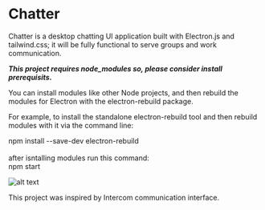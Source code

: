 # Chatter
Chatter is a desktop chatting UI application built with Electron.js and tailwind.css; it will be fully functional to serve groups and work communication.<br />

***This project requires node_modules so, please consider install prerequisits.***<br />

You can install modules like other Node projects, and then rebuild the modules for Electron with the electron-rebuild package.<br />

For example, to install the standalone electron-rebuild tool and then rebuild modules with it via the command line:<br />

npm install --save-dev electron-rebuild<br />
<br />
after isntalling modules run this command: <br/>
npm start <br/>

![alt text](https://i.imgur.com/M20Dr8t.png)<br />

This project was inspired by Intercom communication interface. <br/>
